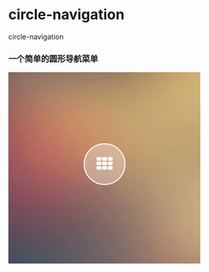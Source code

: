 # circle-navigation
circle-navigation


### 一个简单的圆形导航菜单
![demo.gif](https://raw.githubusercontent.com/Dellear/circle-navigation/master/images/demo.gif)